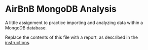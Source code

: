 # AirBnB MongoDB Analysis

A little assignment to practice importing and analyzing data within a MongoDB database.

Replace the contents of this file with a report, as described in the [instructions](./instructions.md).

